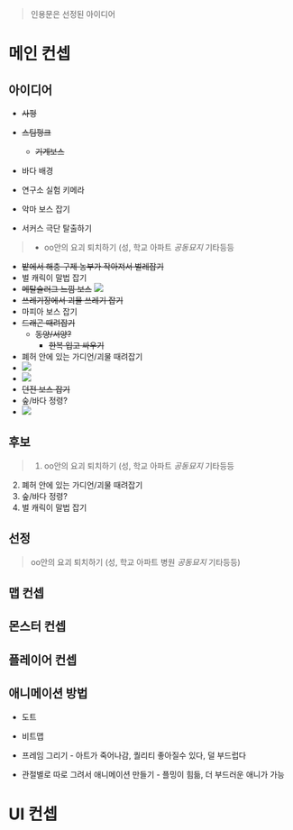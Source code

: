 > 인용문은 선정된 아이디어
# 메인 컨셉
## 아이디어
- ~~사펑~~

- ~~스팀펑크~~
	- ~~기계보스~~
- 바다 배경
- 연구소 실험 키메라
- 악마 보스 잡기
- 서커스 극단 탈출하기
> - oo안의 요괴 퇴치하기 (성, 학교 아파트  *공동묘지* 기타등등
- ~~밭에서 해충 구제 농부가 작아져서 벌레잡기~~
- 벌 캐릭이 말법 잡기
- ~~메탈슬러그 느낌 보스~~
	![](https://i.pinimg.com/564x/df/c5/b5/dfc5b5f1760397d0f209a3afeeffe0a2.jpg)
- ~~쓰레기장에서 괴물 쓰레기 잡기~~
- 마피아 보스 잡기
- ~~드래곤 때려잡기~~
	- ~~동양/서양?~~
		- ~~한복 입고 싸우기~~
- 폐허 안에 있는 가디언/괴물 때려잡기
- ![](https://static.wikia.nocookie.net/pokemon/images/8/8a/%ED%82%AC%EA%B0%80%EB%A5%B4%EB%8F%84_%EA%B3%B5%EC%8B%9D_%EC%9D%BC%EB%9F%AC%EC%8A%A4%ED%8A%B8.png/revision/latest?cb=20170802114720&path-prefix=ko)
- ![](https://static.inven.co.kr/image_2011/site_image/maple/dataninfo/monsterscreen/s8160000.gif)
- ~~던전 보스 잡기~~
- 숲/바다 정령?
- ![](https://cdn.discordapp.com/attachments/1219271852388515850/1228306978565259294/image.png?ex=662b9104&is=66191c04&hm=2da0f3cdc21742b0791e1a89f337ee0f7a4c9e9737c410b68f059f99c6322e32&)

## 후보
> 1. oo안의 요괴 퇴치하기 (성, 학교 아파트  *공동묘지* 기타등등
2. 폐허 안에 있는 가디언/괴물 때려잡기
3. 숲/바다 정령?
4. 벌 캐릭이 말법 잡기

## 선정
> oo안의 요괴 퇴치하기 (성, 학교 아파트 병원 *공동묘지* 기타등등)

## 맵 컨셉
## 몬스터 컨셉
## 플레이어 컨셉
## 애니메이션 방법
- 도트
- 비트맵

- 프레임 그리기 - 아트가 죽어나감, 퀄리티 좋아질수 있다, 덜 부드럽다
- 관절별로 따로 그려서 애니메이션 만들기 - 플밍이 힘듦, 더 부드러운 애니가 가능
# UI 컨셉
